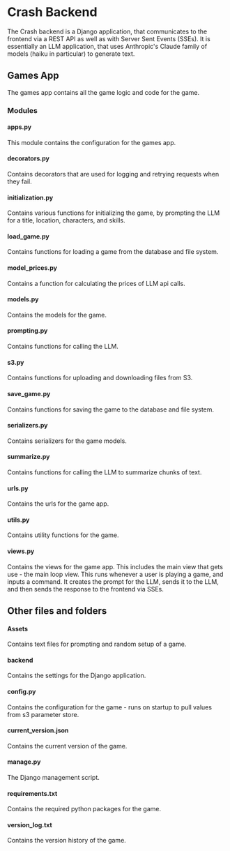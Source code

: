 # Crash Backend

The Crash backend is a Django application, that communicates to the frontend via a REST API as well as with Server Sent Events (SSEs).
It is essentially an LLM application, that uses Anthropic's Claude family of models (haiku in particular) to generate text.

## Games App
The games app contains all the game logic and code for the game. 

### Modules

#### apps.py
This module contains the configuration for the games app.

#### decorators.py
Contains decorators that are used for logging and retrying requests when they fail.

#### initialization.py
Contains various functions for initializing the game, by prompting the LLM for a title, location, characters, and skills.

#### load_game.py
Contains functions for loading a game from the database and file system.

#### model_prices.py
Contains a function for calculating the prices of LLM api calls.

#### models.py
Contains the models for the game.

#### prompting.py
Contains functions for calling the LLM.

#### s3.py
Contains functions for uploading and downloading files from S3.

#### save_game.py
Contains functions for saving the game to the database and file system.

#### serializers.py
Contains serializers for the game models.

#### summarize.py
Contains functions for calling the LLM to summarize chunks of text.

#### urls.py
Contains the urls for the game app.

#### utils.py
Contains utility functions for the game.

#### views.py
Contains the views for the game app.
This includes the main view that gets use - the main loop view. This runs whenever a user is playing a game, and inputs a command.
It creates the prompt for the LLM, sends it to the LLM, and then sends the response to the frontend via SSEs.


## Other files and folders
#### Assets
Contains text files for prompting and random setup of a game.
#### backend
Contains the settings for the Django application.
#### config.py
Contains the configuration for the game - runs on startup to pull values from s3 parameter store.
#### current_version.json
Contains the current version of the game.
#### manage.py
The Django management script.
#### requirements.txt
Contains the required python packages for the game.
#### version_log.txt
Contains the version history of the game.